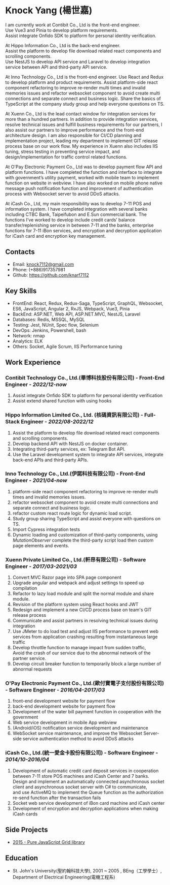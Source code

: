 # Knock Yang (楊世嘉)

I am currently work at Contibit Co., Ltd is the front-end engineer.  
Use Vue3 and Pinia to develop platform requirements.  
Assist integrate Onfido SDK to platform for personal identity verification.

At Hippo Information Co., Ltd is the back-end engineer.  
Assist the platform to develop file download related react components and scrolling components.  
Use NestJS to develop API service and Laravel to develop integration service between API and third-party API service.

At Inno Technology Co., Ltd is the front-end engineer.
Use React and Redux to develop platform and product requirements.
Assist platform-side react component refactoring to improve re-render multi times and invalid memories issues and refactor websocket component to avoid create multi connections and separate connect and business logic.
Share the basics of TypeScript at the company study group and help everyone questions on TS.

At Xuenn Co., Ltd is the lead contact window for integration services for more than a hundred partners. In addition to provide integration services, resolve technical issues and fulfill business requirements for our partners, I also assist our partners to improve performance and the front-end architecture design. I am also responsible for CI/CD planning and implementation project, leading my department to implement GIT release process base on our work flow. My experience in Xuenn also includes IIS tuning, stress testing in preventing service impact, and design/implementation for traffic control related functions.

At O'Pay Electronic Payment Co., Ltd was to develop payment flow API and platform functions.
I have completed the function and interface to integrate with government’s utility payment, worked with mobile team to implement function on website in webview. I have also worked on mobile phone native message push notification function and improvement of authentication process with Websocket server to avoid DDoS attacks.

At iCash Co., Ltd, my main responsibility was to develop 7-11 POS and information system. I have completed integration with several banks including CTBC Bank, Taipeifubon and E.Sun commercial bank. The functions I’ve worked to develop include credit cards’ balance transfer/replenishing service in between 7-11 and the banks, enterprise functions for 7-11 iBon services, and encryption and decryption application for iCash card and encryption key management.

## Contacts

- Email: knock7112@gmail.com
- Phone: (+886)917357981
- Github: <https://github.com/knarf7112>

## Key Skills

- FrontEnd: React, Redux, Redux-Saga, TypeScript, GraphQL, Websocket, ES6, JavaScript, Angular 2, RxJS, Webpack, Vue3, Pinia
- BackEnd: ASP.NET, Web API, ASP.NET.MVC, NestJS, Laravel
- Databases: Redis, MSSQL, MySQL
- Testing: Jest, NUnit, Spec flow, Selenium
- DevOps: Jenkins, Powershell, bash
- Network: nmap
- Analytics: ELK
- Others: Socket, Agile Scrum, IIS Performance tuning

## Work Experience

### Contibit Technology Co., Ltd.(畢博科技股份有限公司) - Front-End Engineer - _2022/12-now_

  1. Assist integrate Onfido SDK to platform for personal identity verification
  2. Assist extend shared function with using hooks

### Hippo Information Limited Co., Ltd. (核碼資訊有限公司) - Full-Stack Engineer - _2022/08-2022/12_

  1. Assist the platform to develop file download related react components and scrolling components.
  2. Develop backend API with NestJS on docker container.
  3. Integrating third-party services, ex: Telegram Bot API.
  4. Use the Laravel development system to integrate API services, integrate back-end APIs and third-party APIs.  

### Inno Technology Co., Ltd.(伊諾科技有限公司) - Front-End Engineer - _2021/04-now_

  1. platform-side react component refactoring to improve re-render multi times and invalid memories issues.
  2. refactor websocket component to avoid create multi connections and separate connect and business logic.
  3. refactor custom react route logic for dynamic load script.
  4. Study group sharing TypeScript and assist everyone with questions on TS.
  5. Import Cypress integration tests
  6. Dynamic loading and customization of third-party components, using *MutationObserver* complete the third-party script load then custom page elements and events.

### Xuenn Private Limited Co., Ltd.(軒昂有限公司) - Software Engineer - _2017/03-2021/03_

  1. Convert MVC Razor page into SPA page component
  2. Upgrade angular and webpack and adjust settings to speed up compilation
  3. Refactor to lazy load module and split the normal module and share module.
  4. Revision of the platform system using React hooks and JWT
  5. Redesign and implement a new CI/CD process base on team's GIT release process
  6. Communicate and assist partners in resolving technical issues during integration
  7. Use JMeter to do load test and adjust IIS performance to prevent web services from application crashing resulting from instantaneous large traffic
  8. Develop throttle function to manage impact from sudden traffic,  
  Avoid the crash of our service due to the abnormal network of the partner service.
  9. Develop circuit breaker function to temporarily block a large number of abnormal requests

### O'Pay Electronic Payment Co., Ltd.(歐付寶電子支付股份有限公司) - Software Engineer - _2016/04-2017/03_

  1. front-end development website for payment flow
  2. back-end development website for payment flow
  3. Development of the water bill payment function in cooperation with the government
  4. Web service development in mobile App webview
  5. (Android/iOS) notification service development and maintenance
  6. WebSocket service maintenance, and improve the Websocket Server-side service authentication method to avoid DDoS attacks

### iCash Co., Ltd.(統一愛金卡股份有限公司) - Software Engineer - _2014/10-2016/04_

  1. Development of automatic credit card deposit services in cooperation between 7-11 store POS machines and iCash Center and 7 banks.  
     Design and implement an automatically connected asynchronous socket client and asynchronous socket server with C# to communicate,  
     and use ActiveMQ to implement the Queue function as the authorization re-send function after the transaction fails
  2. Socket web service development of iBon card machine and iCash center
  3. Development of encryption and decryption applications when making iCash cards

## Side Projects

- [2015 - Pure JavaScript Grid library](https://knarf7112.github.io/)

## Education

- St. John's University(聖約翰科技大學), 2001 ~ 2005 , BEng（工學學士）, Department of Electrical Engineering(電機工程系)
